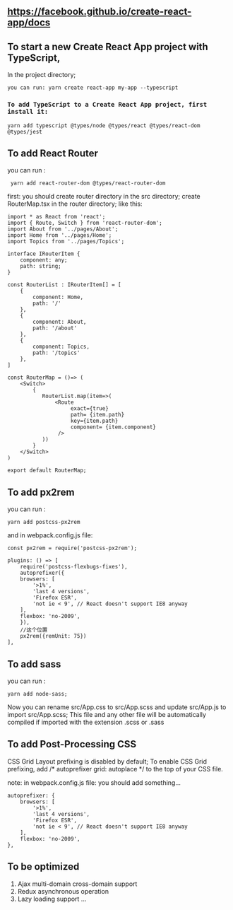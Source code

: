 
## https://facebook.github.io/create-react-app/docs

## To start a new Create React App project with TypeScript,

In the project directory;
```
you can run: yarn create react-app my-app --typescript
```

###  `To add TypeScript to a Create React App project, first install it:`

```
yarn add typescript @types/node @types/react @types/react-dom @types/jest
```

## To add React Router 

you can run :
```
 yarn add react-router-dom @types/react-router-dom
```

first: you should create router directory in the src directory;
create RouterMap.tsx in the router directory;
like this:
```
import * as React from 'react';
import { Route, Switch } from 'react-router-dom';
import About from '../pages/About';
import Home from '../pages/Home';
import Topics from '../pages/Topics';

interface IRouterItem {
    component: any;
    path: string;
}

const RouterList : IRouterItem[] = [
    {
        component: Home,
        path: '/'
    },
    {
        component: About,
        path: '/about'
    },
    {
        component: Topics,
        path: '/topics'
    },
]

const RouterMap = ()=> (
    <Switch>
        {
           RouterList.map(item=>(
               <Route
                    exact={true}
                    path= {item.path}
                    key={item.path}
                    component= {item.component}
                />
           )) 
        }
    </Switch>
)

export default RouterMap;

```

## To add px2rem 

you can run : 
```
yarn add postcss-px2rem
```
and in webpack.config.js file:

```
const px2rem = require('postcss-px2rem');

plugins: () => [
    require('postcss-flexbugs-fixes'),
    autoprefixer({
    browsers: [
        '>1%',
        'last 4 versions',
        'Firefox ESR',
        'not ie < 9', // React doesn't support IE8 anyway
    ],
    flexbox: 'no-2009',
    }),
    //这个位置
    px2rem({remUnit: 75})
],

```

## To add sass 

you can run : 
```
yarn add node-sass;
```

Now you can rename src/App.css to src/App.scss and update src/App.js to import src/App.scss;
This file and any other file will be automatically compiled if imported with the extension .scss or .sass

## To add Post-Processing CSS

CSS Grid Layout prefixing is disabled by default;
To enable CSS Grid prefixing, add /* autoprefixer grid: autoplace */ to the top of your CSS file.

note: in webpack.config.js file: you should add something...
```
autoprefixer: {
    browsers: [
        '>1%',
        'last 4 versions',
        'Firefox ESR',
        'not ie < 9', // React doesn't support IE8 anyway
    ],
    flexbox: 'no-2009',
},

```

## To be optimized

1. Ajax multi-domain cross-domain support
2. Redux asynchronous operation
3. Lazy loading support
...











